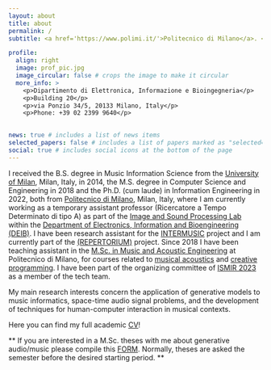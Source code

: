 ```yaml
---
layout: about
title: about
permalink: /
subtitle: <a href='https://www.polimi.it/'>Politecnico di Milano</a>. <a href='http://ispl.deib.polimi.it/'>ISPL</a> via Ponzio 34/5, 20133 Milano, Italy.

profile:
  align: right
  image: prof_pic.jpg
  image_circular: false # crops the image to make it circular
  more_info: >
    <p>Dipartimento di Elettronica, Informazione e Bioingegneria</p>
    <p>Building 20</p>
    <p>via Ponzio 34/5, 20133 Milano, Italy</p>
    <p>Phone: +39 02 2399 9640</p>
    

news: true # includes a list of news items
selected_papers: false # includes a list of papers marked as "selected={true}"
social: true # includes social icons at the bottom of the page
---
```


I received the B.S. degree in Music Information Science from the [University of Milan](https://www.unimi.it/en), Milan, Italy, in 2014, the M.S. degree in Computer Science and Engineering in 2018 and the Ph.D. (cum laude) in Information Engineering in 2022, both from [Politecnico di Milano](https://www.polimi.it/en), Milan, Italy,  where I am currently working as a temporary assistant professor (Ricercatore a Tempo Determinato di tipo A) as part of the [Image and Sound Processing Lab](http://ispl.deib.polimi.it/) within the [Department of Electronics, Information and Bioengineering (DEIB)](https://www.deib.polimi.it/eng/home-page). I have been research assistant for the [INTERMUSIC](http://intermusicproject.eu/) project and I am currently part of the [(REPERTORIUM)](https://repertorium.eu/) project. Since 2018 I have been teaching assistant in the [M.Sc. in Music and Acoustic Engineering](https://www.polimi.it/en/international-prospective-students/laurea-magistrale-programmes-equivalent-to-master-of-science/programme-catalogue/music-and-acoustic-engineering) at Politecnico di Milano, for courses related to [musical acoustics](https://www4.ceda.polimi.it/manifesti/manifesti/controller/ManifestoPublic.do?EVN_DETTAGLIO_RIGA_MANIFESTO=EVENTO&c_insegn=051483&aa=2018&k_cf=225&k_corso_la=474&ac_ins=0&k_indir=Z2M&lang=EN&tipoCorso=ALL_TIPO_CORSO&semestre=1&idItemOfferta=135454&idRiga=225857&codDescr=051483) and [creative programming](https://mae-creative-pc.github.io/). I have been part of the organizing committee of [ISMIR 2023](https://ismir2023.ismir.net) as a member of the tech team. 

My main research interests concern the application of generative models to music informatics, space-time audio signal problems, and the development of techniques for human-computer interaction in musical contexts. 

Here you can find my full academic [CV](/assets/pdf/academic_cv.pdf)!

** If you are interested in a M.Sc. theses with me about generative audio/music please compile this [FORM](https://docs.google.com/forms/d/e/1FAIpQLSfG_fv_KDu3fPYWPhZqKQWfQPpnzh3AvNEk_kLEDBbuU7-4HA/viewform?usp=header). Normally, theses are asked the semester before the desired starting period. **

